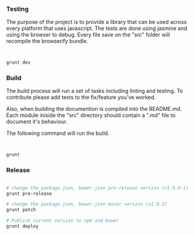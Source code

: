 
### Testing

The purpose of the project is to provide a library that can be used across every platform that uses javascript. The tests are done using jasmine and using the browser to debug. Every file save on the "src" folder will recompile
the browserify bundle.

``` bash


grunt dev


```

### Build

The build process will run a set of tasks including linting and testing. To contribute please add
tests to the fix/feature you've worked.

Also, when building the documention is compiled into the README.md. Each module iniside the "src" directory
should contain a ".md" file to document it's behaviour.

The following command will run the build.

``` bash


grunt


```

### Release

``` bash

# change the package.json, bower.json pre-release version (v1.0.0-1)
grunt pre-release

# change the package.json, bower.json minor version (v1.0.1)
grunt patch

# Publish current version to npm and bower
grunt deploy

```


